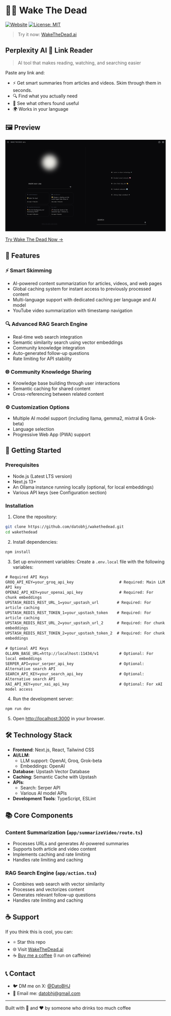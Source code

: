 # 🧟‍♂️ Wake The Dead

[![Website](https://img.shields.io/badge/Visit-WakeTheDead.ai-blue)](https://www.wakethedead.ai)
[![License: MIT](https://img.shields.io/badge/License-MIT-yellow.svg)](https://opensource.org/licenses/MIT)

> Try it now: [WakeTheDead.ai](https://www.wakethedead.ai)

## Perplexity AI 🤝 Link Reader

> AI tool that makes reading, watching, and searching easier

Paste any link and:
- ⚡ Get smart summaries from articles and videos. Skim through them in seconds.
- 🔍 Find what you actually need
- 🤝 See what others found useful
- 🌍 Works in your language

## 🖼️ Preview

![Website Preview](https://github.com/DatoBHJ/wakethedead/blob/main/assets/preview.png?raw=true)

[Try Wake The Dead Now →](https://www.wakethedead.ai)

## 🌟 Features

### ⚡ Smart Skimming
- AI-powered content summarization for articles, videos, and web pages
- Global caching system for instant access to previously processed content
- Multi-language support with dedicated caching per language and AI model
- YouTube video summarization with timestamp navigation

### 🔍 Advanced RAG Search Engine
- Real-time web search integration
- Semantic similarity search using vector embeddings
- Community knowledge integration
- Auto-generated follow-up questions
- Rate limiting for API stability

### 🌐 Community Knowledge Sharing
- Knowledge base building through user interactions
- Semantic caching for shared content
- Cross-referencing between related content

### ⚙️ Customization Options
- Multiple AI model support (including llama, gemma2, mixtral & Grok-beta)
- Language selection
- Progressive Web App (PWA) support

## 🚀 Getting Started

### Prerequisites
- Node.js (Latest LTS version)
- Next.js 13+
- An Ollama instance running locally (optional, for local embeddings)
- Various API keys (see Configuration section)

### Installation

1. Clone the repository:
```bash
git clone https://github.com/datobhj/wakethedead.git
cd wakethedead
```

2. Install dependencies:
```bash
npm install
```

3. Set up environment variables:
Create a `.env.local` file with the following variables:
```env
# Required API Keys
GROQ_API_KEY=your_groq_api_key                    # Required: Main LLM API key
OPENAI_API_KEY=your_openai_api_key                # Required: For chunk embeddings
UPSTASH_REDIS_REST_URL_1=your_upstash_url        # Required: For article caching
UPSTASH_REDIS_REST_TOKEN_1=your_upstash_token    # Required: For article caching
UPSTASH_REDIS_REST_URL_2=your_upstash_url_2      # Required: For chunk embeddings
UPSTASH_REDIS_REST_TOKEN_2=your_upstash_token_2  # Required: For chunk embeddings

# Optional API Keys
OLLAMA_BASE_URL=http://localhost:11434/v1         # Optional: For local embeddings
SERPER_API=your_serper_api_key                    # Optional: Alternative search API
SEARCH_API_KEY=your_search_api_key                # Optional: Alternative search API
XAI_API_KEY=your_xai_api_key                      # Optional: For xAI model access
```

4. Run the development server:
```bash
npm run dev
```

5. Open [http://localhost:3000](http://localhost:3000) in your browser.

## 🛠️ Technology Stack

- **Frontend**: Next.js, React, Tailwind CSS
- **AI/LLM**: 
  - LLM support: OpenAI, Groq, Grok-beta
  - Embeddings: OpenAI
- **Database**: Upstash Vector Database
- **Caching**: Semantic Cache with Upstash
- **APIs**: 
  - Search: Serper API
  - Various AI model APIs
- **Development Tools**: TypeScript, ESLint

## 📚 Core Components

### Content Summarization (`app/summarizeVideo/route.ts`)
- Processes URLs and generates AI-powered summaries
- Supports both article and video content
- Implements caching and rate limiting
- Handles rate limiting and caching

### RAG Search Engine (`app/action.tsx`)
- Combines web search with vector similarity
- Processes and vectorizes content
- Generates relevant follow-up questions
- Handles rate limiting and caching

## ☕ Support

If you think this is cool, you can:
- ⭐ Star this repo
- 🌐 Visit [WakeTheDead.ai](https://www.wakethedead.ai)
- ☕ [Buy me a coffee](https://buymeacoffee.com/KingBob) (I run on caffeine)

## 📞 Contact

- 🐦 DM me on X: [@DatoBHJ](https://x.com/DatoBHJ)
- 📧 Email me: datobhj@gmail.com

---

Built with 🧠 and ❤️ by someone who drinks too much coffee